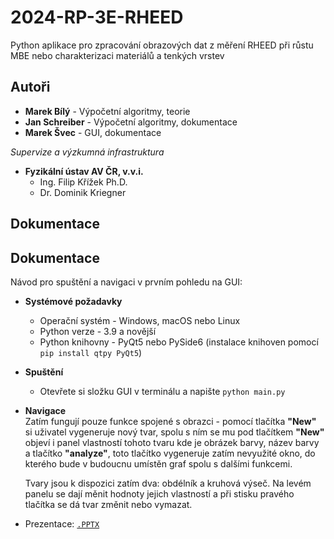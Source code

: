 # 2024-RP-3E-RHEED
Python aplikace pro zpracování obrazových dat z měření RHEED při růstu MBE nebo charakterizaci materiálů a tenkých vrstev

## Autoři
- **Marek Bílý** - Výpočetní algoritmy, teorie
- **Jan Schreiber** - Výpočetní algoritmy, dokumentace
- **Marek Švec** - GUI, dokumentace

_Supervize a výzkumná infrastruktura_
- **Fyzikální ústav AV ČR, v.v.i.**
    -   Ing. Filip Křížek Ph.D. 
    -   Dr. Dominik Kriegner
 
## Dokumentace
## Dokumentace

Návod pro spuštění a navigaci v prvním pohledu na GUI:

- **Systémové požadavky**  
  - Operační systém - Windows, macOS nebo Linux  
  - Python verze - 3.9 a novější  
  - Python knihovny - PyQt5 nebo PySide6 (instalace knihoven pomocí `pip install qtpy PyQt5`)

- **Spuštění**  
  - Otevřete si složku GUI v terminálu a napište `python main.py`

- **Navigace**  
  Zatím fungují pouze funkce spojené s obrazci - pomocí tlačítka **"New"** si uživatel vygeneruje nový tvar, spolu s ním se mu pod tlačítkem **"New"** objeví i panel vlastností tohoto tvaru kde je obrázek barvy, název barvy a tlačítko **"analyze"**, toto tlačítko vygeneruje zatím nevyužité okno, do kterého bude v budoucnu umístěn graf spolu s dalšími funkcemi.

  Tvary jsou k dispozici zatím dva: obdélník a kruhová výseč. Na levém panelu se dají měnit hodnoty jejich vlastností a při stisku pravého tlačítka se dá tvar změnit nebo vymazat.


- Prezentace: [`.PPTX`](docs/presentation_5-12)
